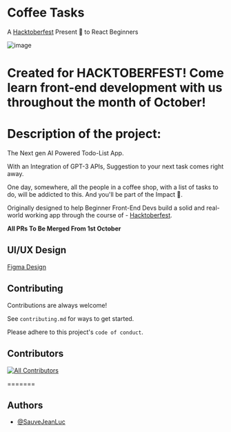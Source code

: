 # Coffee Tasks

A [Hacktoberfest](https://hacktoberfest.com/) Present 🎁 to React Beginners

![image](https://user-images.githubusercontent.com/68426990/192261187-84c1029b-686c-4549-a41d-9f23394a98a9.png)


# Created for **HACKTOBERFEST**! Come learn front-end development with us throughout the month of October!

# **Description of the project:**


The Next gen AI Powered Todo-List App.

With an Integration of GPT-3 APIs, Suggestion to your next task comes right away.

One day, somewhere, all the people in a coffee shop, with a list of tasks to do, will be addicted to this.
And you'll be part of the Impact 🙂.

Originally designed to help Beginner Front-End Devs build a solid
and real-world working app through the course of - [Hacktoberfest](https://hacktoberfest.com/).

**All PRs To Be Merged From 1st October**

## UI/UX Design

[Figma Design](https://www.figma.com/file/2DdRHkoszU7lxTvcyBchJ8/React-TODO?node-id=0%3A1)

## Contributing

Contributions are always welcome!

See `contributing.md` for ways to get started.

Please adhere to this project's `code of conduct`.


## Contributors

<!-- ALL-CONTRIBUTORS-LIST:START - Do not remove or modify this section -->
<!-- prettier-ignore-start -->
<!-- markdownlint-disable -->

<!-- markdownlint-restore -->
<!-- prettier-ignore-end -->

<!-- ALL-CONTRIBUTORS-LIST:END -->

<!-- ALL-CONTRIBUTORS-BADGE:START - Do not remove or modify this section -->

[![All Contributors](https://img.shields.io/badge/all_contributors-13-orange.svg?style=flat-square)](#contributors)

<!-- ALL-CONTRIBUTORS-BADGE:END -->
=======
## Authors

- [@SauveJeanLuc](https://github.com/SauveJeanLuce)

